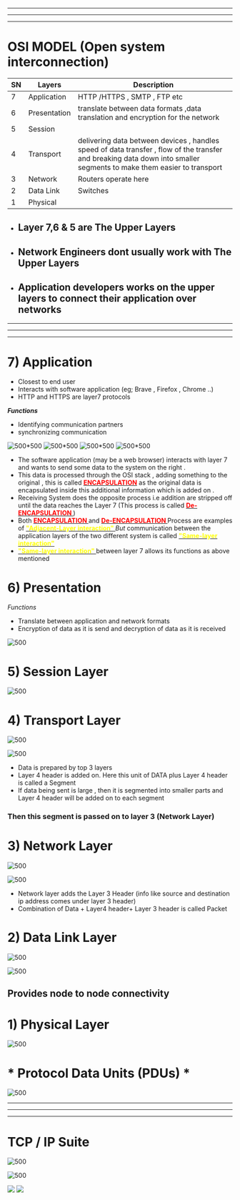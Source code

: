 
---
___
---
# OSI MODEL (Open system interconnection)


|SN| **Layers**      | Description |
|---| ----------- | ----------- |
|7| Application      | HTTP /HTTPS  , SMTP , FTP etc      |
|6| Presentation   |   translate between data formats ,data translation and encryption for the network|
|5| Session   |        |
|4| Transport   | delivering data between devices , handles speed of data transfer , flow of the transfer and breaking data down into smaller segments to make them easier to transport        |
|3| Network   |  Routers operate here       |
|2| Data Link   |    Switches     |
|1| Physical   |         |


- ## Layer 7,6 & 5 are The Upper Layers 
- ## Network Engineers dont usually work with The Upper Layers
- ## Application developers works on the upper layers to connect their application over networks
---
---
---


# 7) Application

- Closest to end user
- Interacts with software application (eg; Brave , Firefox , Chrome ..)
- HTTP and HTTPS are layer7 protocols

__*Functions*__
- Identifying communication partners
- synchronizing communication


![500*500](images/Pasted%20image%2020230916191313.png)
![500*500](images/Pasted%20image%2020230916191947.png)
![500*500](images/Pasted%20image%2020230916192013.png)
![500*500](images/Pasted%20image%2020230916192031.png)


- The software application (may be a web browser) interacts with layer 7 and wants to send some data to the system on the right .
- This data is processed through the OSI stack , adding something to the original , this is called <u><b><font color='red'>ENCAPSULATION</font></b></u> as the original data is encapsulated inside this additional information which is added on . 
- Receiving System does the opposite process i.e addition are stripped off until the data reaches the Layer 7 (This process is called <u><b><font color='red'>De-ENCAPSULATION </font></b></u> )
- Both <u><b><font color='red'>ENCAPSULATION </font></b></u>and <u><b><font color='red'>De-ENCAPSULATION </font></b></u> Process are examples of <u><b><font color='yellow'>"Adjacent-Layer interaction" </font></b></u> _But_ communication between the application layers of the two different system is called <u><b><font color='yellow'>"Same-layer interaction" </font></b></u>
- <u><b><font color='yellow'>"Same-layer interaction" </font></b></u> between layer 7 allows its functions as above mentioned


# 6) Presentation
 
 _Functions_
 - Translate between application and network formats
- Encryption of data as it is send and decryption of data as it is received

![500](images/Pasted%20image%2020230916192431.png)


# 5) Session Layer

![500](images/Pasted%20image%2020230916192549.png)


# 4) Transport Layer

![500](images/Pasted%20image%2020230916193149.png)


![500](images/Pasted%20image%2020230916193750.png)
- Data is prepared by top 3 layers
- Layer 4 header is added on. Here this unit of DATA plus Layer 4 header is called a Segment
- If data being sent is large , then it is segmented into smaller parts and Layer 4 header will be added on to each segment

### Then this segment is passed on to layer 3 (Network Layer)


# 3) Network Layer

![500](images/Pasted%20image%2020230916194057.png)

![500](images/Pasted%20image%2020230917082536.png)
- Network layer adds the Layer 3 Header (info like source and destination ip address comes under layer 3 header) 
- Combination of Data + Layer4 header+ Layer 3 header is called Packet



# 2) Data Link Layer

![500](images/Pasted%20image%2020230917082653.png)

![500](images/Pasted%20image%2020230917082808.png)
## Provides node to node connectivity

# 1) Physical Layer


![500](images/Pasted%20image%2020230917082940.png)


# * Protocol Data Units (PDUs) *

![500](images/Pasted%20image%2020230917083236.png)



----
----
---


# TCP / IP Suite

![500](images/Pasted%20image%2020230917083434.png)

![500](images/Pasted%20image%2020230917083549.png)



![](images/Pasted%20image%2020230917093450.png)
![](images/Pasted%20image%2020230921200854.png)

